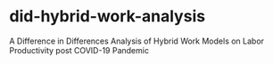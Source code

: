 # did-hybrid-work-analysis
A Difference in Differences Analysis of Hybrid Work Models on Labor Productivity post COVID-19 Pandemic 
